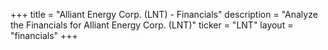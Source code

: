 +++
title = "Alliant Energy Corp. (LNT) - Financials"
description = "Analyze the Financials for Alliant Energy Corp. (LNT)"
ticker = "LNT"
layout = "financials"
+++


